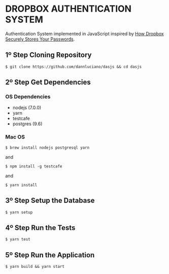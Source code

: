 # DROPBOX AUTHENTICATION SYSTEM

Authentication System implemented in JavaScript inspired by [How Dropbox Securely Stores Your Passwords](https://blogs.dropbox.com/tech/2016/09/how-dropbox-securely-stores-your-passwords/).


## 1º Step Cloning Repository
```
$ git clone https://github.com/dannluciano/dasjs && cd dasjs

```

## 2º Step Get Dependencies

### OS Dependencies

-  nodejs (7.0.0)
-  yarn
-  testcafe
-  postgres (9.6)


### Mac OS

```
$ brew install nodejs postgresql yarn
```
and

```
$ npm install -g testcafe
```

and

```
$ yarn install
```

## 3º Step Setup the Database

```
$ yarn setup
```

## 4º Step Run the Tests

```
$ yarn test
```

## 5º Step Run the Application

```
$ yarn build && yarn start
```
